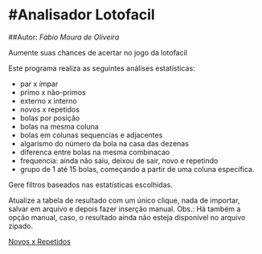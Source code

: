 #Analisador Lotofacil
======================
##Autor: *Fábio Moura de Oliveira*

Aumente suas chances de acertar no jogo da lotofacil


Este programa realiza as seguintes análises estatísticas:
* par x ímpar
* primo x não-primos
* externo x interno
* novos x repetidos
* bolas por posição
* bolas na mesma coluna
* bolas em colunas sequencias e adjacentes
* algarismo do número da bola na casa das dezenas
* diferenca entre bolas na mesma combinacao
* frequencia: ainda não saiu, deixou de sair, novo e repetindo
* grupo de 1 até 15 bolas, começando a partir de uma coluna específica.

Gere filtros baseados nas estatísticas escolhidas.

Atualize a tabela de resultado com um único clique, nada de importar,
salvar em arquivo e depois fazer inserção manual. Obs.: Há também
a opção manual, caso, o resultado ainda não esteja disponível no arquivo
zipado.

[Novos x Repetidos](Imagens/Novos_Repetidos.png)





